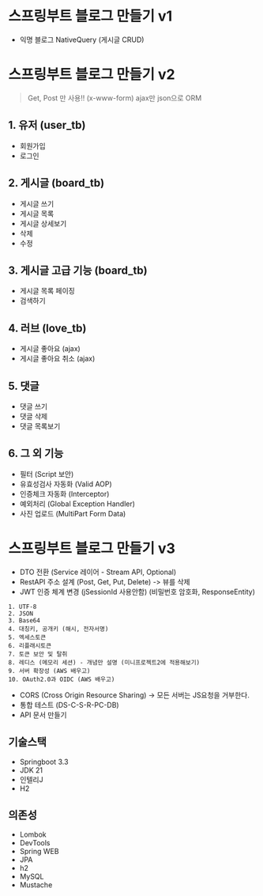 # 스프링부트 블로그 만들기 v1

- 익명 블로그 NativeQuery (게시글 CRUD)

# 스프링부트 블로그 만들기 v2

> Get, Post 만 사용!! (x-www-form)
> ajax만 json으로
> ORM

## 1. 유저 (user_tb)

- 회원가입
- 로그인

## 2. 게시글 (board_tb)

- 게시글 쓰기
- 게시글 목록
- 게시글 상세보기
- 삭제
- 수정

## 3. 게시글 고급 기능 (board_tb)

- 게시글 목록 페이징
- 검색하기

## 4. 러브 (love_tb)

- 게시글 좋아요 (ajax)
- 게시글 좋아요 취소 (ajax)

## 5. 댓글

- 댓글 쓰기
- 댓글 삭제
- 댓글 목록보기

## 6. 그 외 기능

- 필터 (Script 보안)
- 유효성검사 자동화 (Valid AOP)
- 인증체크 자동화 (Interceptor)
- 예외처리 (Global Exception Handler)
- 사진 업로드 (MultiPart Form Data)

# 스프링부트 블로그 만들기 v3

- DTO 전환 (Service 레이어 - Stream API, Optional)
- RestAPI 주소 설계 (Post, Get, Put, Delete) -> 뷰를 삭제
- JWT 인증 체계 변경 (jSessionId 사용안함) (비밀번호 암호화, ResponseEntity)

```text
1. UTF-8
2. JSON
3. Base64
4. 대칭키, 공개키 (해시, 전자서명)
5. 엑세스토큰 
6. 리플래시토큰
7. 토큰 보안 및 탈취
8. 레디스 (메모리 세션) - 개념만 설명 (미니프로젝트2에 적용해보기)
9. 서버 확장성 (AWS 배우고)
10. OAuth2.0과 OIDC (AWS 배우고)
```

- CORS (Cross Origin Resource Sharing) -> 모든 서버는 JS요청을 거부한다.
- 통합 테스트 (DS-C-S-R-PC-DB)
- API 문서 만들기

## 기술스택

- Springboot 3.3
- JDK 21
- 인텔리J
- H2

## 의존성

- Lombok
- DevTools
- Spring WEB
- JPA
- h2
- MySQL
- Mustache
